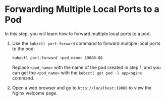 # Forwarding Multiple Local Ports to a Pod

In this step, you will learn how to forward multiple local ports to a pod.

1. Use the `kubectl port-forward` command to forward multiple local ports to the pod:

   ```bash
   kubectl port-forward <pod_name> 19080:80 
   ```

   Replace `<pod_name>` with the name of the pod created in step 1, and you can get the `<pod_name>` with the `kubectl get pod -l app=nginx` command.

2. Open a web browser and go to `http://localhost:19080` to view the Nginx welcome page.
